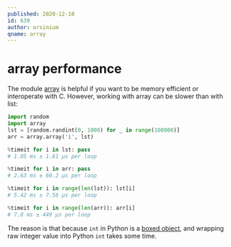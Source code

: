 ```yaml
---
published: 2020-12-10
id: 639
author: orsinium
qname: array
---
```


# array performance

The module [array](https://t.me/pythonetc/124) is helpful if you want to be memory efficient or interoperate with C. However, working with array can be slower than with list:

```python
import random
import array
lst = [random.randint(0, 1000) for _ in range(100000)]
arr = array.array('i', lst)

%timeit for i in lst: pass
# 1.05 ms ± 1.61 µs per loop

%timeit for i in arr: pass
# 2.63 ms ± 60.2 µs per loop

%timeit for i in range(len(lst)): lst[i]
# 5.42 ms ± 7.56 µs per loop

%timeit for i in range(len(arr)): arr[i]
# 7.8 ms ± 449 µs per loop
```

The reason is that because `int` in Python is a [boxed object](https://en.wikipedia.org/wiki/Object_type#Boxing), and wrapping raw integer value into Python `int` takes some time.
